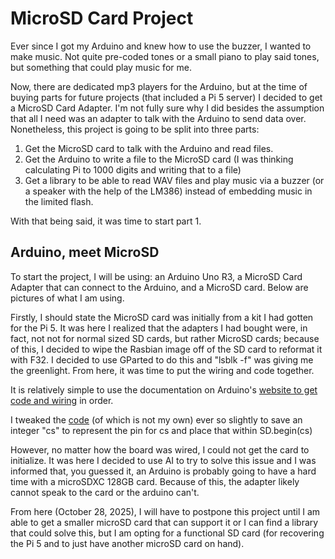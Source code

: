 # MicroSD Card Project

Ever since I got my Arduino and knew how to use the buzzer, I wanted to make music. Not quite pre-coded tones or a small piano to play said tones, but something that could play music for me.

Now, there are dedicated mp3 players for the Arduino, but at the time of buying parts for future projects (that included a Pi 5 server) I decided to get a MicroSD Card Adapter. I'm not fully sure why I did besides the assumption that all I need was an adapter to talk with the Arduino to send data over. Nonetheless, this project is going to be split into three parts:
1. Get the MicroSD card to talk with the Arduino and read files.
2. Get the Arduino to write a file to the MicroSD card (I was thinking calculating Pi to 1000 digits and writing that to a file)
3. Get a library to be able to read WAV files and play music via a buzzer (or a speaker with the help of the LM386) instead of embedding music in the limited flash.

With that being said, it was time to start part 1.

## Arduino, meet MicroSD

To start the project, I will be using: an Arduino Uno R3, a MicroSD Card Adapter that can connect to the Arduino, and a MicroSD card.
Below are pictures of what I am using.


Firstly, I should state the MicroSD card was initially from a kit I had gotten for the Pi 5. It was here I realized that the adapters I had bought were, in fact, not not for normal sized SD cards, but rather MicroSD cards; because of this, I decided to wipe the Rasbian image off of the SD card to reformat it with F32. I decided to use GParted to do this and "lsblk -f" was giving me the greenlight. From here, it was time to put the wiring and code together. 

It is relatively simple to use the documentation on Arduino's [website to get code and wiring](https://docs.arduino.cc/learn/programming/sd-guide/) in order.

I tweaked the [code](ArduinoSDCardCode1.ino) (of which is not my own) ever so slightly to save an integer "cs" to represent the pin for cs and place that within SD.begin(cs)

However, no matter how the board was wired, I could not get the card to initialize. It was here I decided to use AI to try to solve this issue and I was informed that, you guessed it, an Arduino is probably going to have a hard time with a microSDXC 128GB card. Because of this, the adapter likely cannot speak to the card or the arduino can't.

From here (October 28, 2025), I will have to postpone this project until I am able to get a smaller microSD card that can support it or I can find a library that could solve this, but I am opting for a functional SD card (for recovering the Pi 5 and to just have another microSD card on hand).
